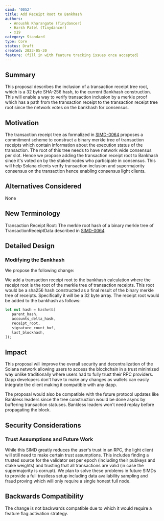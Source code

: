 ```yaml
---
simd: '0052'
title: Add Receipt Root to Bankhash
authors:
  - Anoushk Kharangate (Tinydancer)
  - Harsh Patel (Tinydancer)
  - x19
category: Standard
type: Core
status: Draft
created: 2023-05-30
feature: (fill in with feature tracking issues once accepted)
---
```


## Summary

This proposal describes the inclusion of a transaction receipt tree root, 
which is a 32 byte SHA-256 hash, to the current Bankhash construction. 
This will enable a way to verify transaction inclusion by a merkle proof 
which has a path from the transaction receipt to the transaction receipt 
tree root since the network votes on the bankhash for consensus. 

## Motivation

The transaction receipt tree as formalized in 
[SIMD-0064](https://github.com/solana-foundation/solana-improvement-documents/pull/64) 
proposes a commitment scheme to construct a binary merkle tree 
of transaction receipts which contain information about the 
execution status of the transaction. The root of this tree 
needs to have network wide consensus per slot. Hence we propose 
adding the transaction receipt root to Bankhash since it's voted 
on by the staked nodes who participate in consensus. This will 
help Solana clients verify transaction inclusion and supermajority 
consensus on the transaction hence enabling consensus light clients. 

## Alternatives Considered

None

## New Terminology

Transaction Receipt Root: The merkle root hash of a binary merkle tree of 
TransactionReceiptData described in [SIMD-0064](https://github.com/solana-foundation/solana-improvement-documents/pull/64).

## Detailed Design

### Modifying the Bankhash

We propose the following change:

We add a transaction receipt root to the bankhash calculation where the receipt
root is the root of the merkle tree of transaction receipts. 
This root would be a sha256 hash constructed as a final result of the 
binary merkle tree of receipts. Specifically it will be a 32 byte array. 
The receipt root would be added to the bankhash as follows:

   ``` rust
   let mut hash = hashv(&[
      parent_hash,
      accounts_delta_hash,
      receipt_root,
      signature_count_buf,
      last_blockhash,
   ]);
   ```

## Impact

This proposal will improve the overall security and decentralization of the Solana
network allowing users to access the blockchain in a trust minimized way unlike
traditionally where users had to fully trust their RPC providers. Dapp developers
don't have to make any changes as wallets can easily integrate the client making
it compatible with any dapp.

The proposal would also be compatible with the future protocol updates like
Bankless leaders since the tree construction would be done async by buffering
transaction statuses. Bankless leaders won't need replay before propagating
the block.

## Security Considerations

### Trust Assumptions and Future Work

While this SIMD greatly reduces the user's trust in an RPC, the light client will
 still need to make certain trust assumptions. This includes finding a trusted
 source for the validator set per epoch (including their pubkeys and stake weights)
 and trusting that all transactions are valid (in case the supermajority is corrupt).
 We plan to solve these problems in future SIMDs to provide a full trustless setup
 including data availability sampling and fraud proving which will only require a
 single honest full node.

## Backwards Compatibility

The change is not backwards compatible due to which it would require
a feature flag activation strategy.
